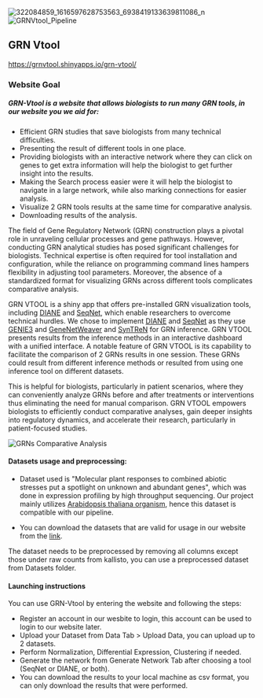 ![322084859_1616597628753563_6938419133639811086_n](https://github.com/4n8x/GRN-Vtool/assets/51384420/ca38704f-4465-486f-9cdf-0fcbac36be75)
![GRNVtool_Pipeline](https://drive.google.com/uc?id=1mqSF4mNshepZZEbIg_TMZFZo-ZeifzL0)
## GRN Vtool
https://grnvtool.shinyapps.io/grn-vtool/
### Website Goal

##### GRN-Vtool is a website that allows biologists to run many GRN tools, in our website you we aid for:
- Efficient GRN studies that save biologists from many technical difficulties.
- Presenting the result of different tools in one place.
- Providing biologists with an interactive network where they can click on genes to get extra information will help the biologist to get further insight into the results.
- Making the Search process easier were it will help the biologist to navigate in a large network, while also marking connections for easier analysis.
- Visualize 2 GRN tools results at the same time for comparative analysis.
- Downloading results of the analysis. 


The field of Gene Regulatory Network (GRN) construction plays a pivotal role in unraveling cellular processes and gene pathways. However, conducting GRN analytical studies has posed significant challenges for biologists. Technical expertise is often required for tool installation and configuration, while the reliance on programming command lines hampers flexibility in adjusting tool parameters. Moreover, the absence of a standardized format for visualizing GRNs across different tools complicates comparative analysis. 

GRN VTOOL is a shiny app that offers pre-installed GRN visualization tools, including [DIANE](https://github.com/OceaneCsn/DIANE) and [SeqNet](https://github.com/tgrimes/SeqNet), which enable researchers to overcome technical hurdles. We chose to implement [DIANE](https://github.com/OceaneCsn/DIANE)  and [SeqNet](https://github.com/tgrimes/SeqNet) as they use [GENIE3](https://github.com/aertslab/GENIE3) and [GeneNetWeaver](https://github.com/tschaffter/genenetweaver) and [SynTReN](https://bmcbioinformatics.biomedcentral.com/articles/10.1186/1471-2105-7-43) for GRN inference. GRN VTOOL presents results from the inference methods in an interactive dashboard with a unified interface.  A notable feature of GRN VTOOL is its capability to facilitate the comparison of 2 GRNs results in one session. These GRNs could result from different inference methods or resulted from using one inference tool on different datasets.

This is helpful for biologists, particularly in patient scenarios, where they can conveniently analyze GRNs before and after treatments or interventions thus eliminating the need for manual comparison. GRN VTOOL empowers biologists to efficiently conduct comparative analyses, gain deeper insights into regulatory dynamics, and accelerate their research, particularly in patient-focused studies. 


![GRNs Comparative Analysis](https://drive.google.com/uc?id=1a9lw88b5vZdin-HovQAl_mjefZOGkf7F)

#### Datasets usage and preprocessing:
- Dataset used is 	"Molecular plant responses to combined abiotic stresses put a spotlight on unknown and abundant genes", which was done in expression profiling by high throughput sequencing. Our project mainly utilizes [Arabidopsis thaliana organism](https://bio.libretexts.org/Bookshelves/Introductory_and_General_Biology/Biology_(Kimball)/19%3A_The_Diversity_of_Life/19.01%3A_Eukaryotic_Life/19.1.06%3A_Arabidopsis_Thaliana_-_A_Model_Organism), hence this dataset is compatible with our pipeline.
  
- You can download the datasets that are valid for usage in our website from the [link](https://www.ncbi.nlm.nih.gov/geo/query/acc.cgi?acc=GSE146206).

The dataset needs to be preprocessed by removing all columns except those under raw counts from kallisto, you can use a preprocessed dataset from Datasets folder.

#### Launching instructions
You can use GRN-Vtool by entering the website and following the steps:
- Register an account in our wesbite to login, this account can be used to login to our website later.
- Upload your Dataset from Data Tab > Upload Data, you can upload up to 2 datasets.
- Perform Normalization, Differential Expression, Clustering if needed.
- Generate the network from Generate Network Tab after choosing a tool (SeqNet or DIANE, or both).
- You can download the results to your local machine as csv format, you can only download the results that were performed.

